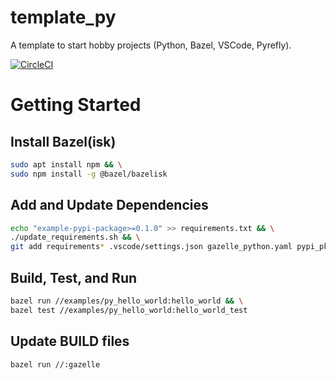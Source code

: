 # template_py

A template to start hobby projects (Python, Bazel, VSCode, Pyrefly).

[![CircleCI](https://dl.circleci.com/status-badge/img/circleci/MoqoviNBD61M3rSAe4Bj3m/AuCfEk66ESdUMz8A135Wdf/tree/main.svg?style=svg)](https://dl.circleci.com/status-badge/redirect/circleci/MoqoviNBD61M3rSAe4Bj3m/AuCfEk66ESdUMz8A135Wdf/tree/main)

# Getting Started
## Install Bazel(isk)
```bash
sudo apt install npm && \
sudo npm install -g @bazel/bazelisk
```

## Add and Update Dependencies
```bash
echo "example-pypi-package>=0.1.0" >> requirements.txt && \
./update_requirements.sh && \
git add requirements* .vscode/settings.json gazelle_python.yaml pypi_pkgs_lock.bzl
```

## Build, Test, and Run
```bash
bazel run //examples/py_hello_world:hello_world && \
bazel test //examples/py_hello_world:hello_world_test
```

## Update BUILD files
```bash
bazel run //:gazelle
```
